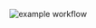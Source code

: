 ![example workflow](https://github.com/JsIsBetter/bank-zbozowy-mvn/actions/workflows/ci.yml/badge.svg)
